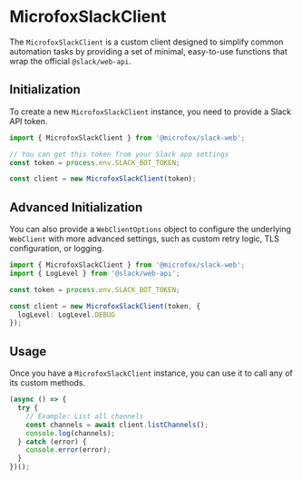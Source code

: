 # MicrofoxSlackClient

The `MicrofoxSlackClient` is a custom client designed to simplify common automation tasks by providing a set of minimal, easy-to-use functions that wrap the official `@slack/web-api`.

## Initialization

To create a new `MicrofoxSlackClient` instance, you need to provide a Slack API token.

```typescript
import { MicrofoxSlackClient } from '@microfox/slack-web';

// You can get this token from your Slack app settings
const token = process.env.SLACK_BOT_TOKEN;

const client = new MicrofoxSlackClient(token);
```

## Advanced Initialization

You can also provide a `WebClientOptions` object to configure the underlying `WebClient` with more advanced settings, such as custom retry logic, TLS configuration, or logging.

```typescript
import { MicrofoxSlackClient } from '@microfox/slack-web';
import { LogLevel } from '@slack/web-api';

const token = process.env.SLACK_BOT_TOKEN;

const client = new MicrofoxSlackClient(token, {
  logLevel: LogLevel.DEBUG
});
```

## Usage

Once you have a `MicrofoxSlackClient` instance, you can use it to call any of its custom methods.

```typescript
(async () => {
  try {
    // Example: List all channels
    const channels = await client.listChannels();
    console.log(channels);
  } catch (error) {
    console.error(error);
  }
})();
``` 